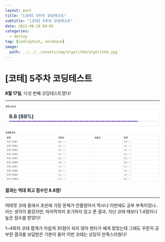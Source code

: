 ```yaml
---
layout: post
title: "[코테] 5주차 코딩테스트"
subtitle: "[코테] 5주차 코딩테스트"
date: 2022-08-18 04:03
categories:
  - devlog
tag: [codingtest, zerobase]
image:
  path: ../../../assets/img/algorithm/algorithm.jpg
---
```


# [코테] 5주차 코딩테스트

**8월 17일**, 다섯 번째 코딩테스트였다!

---

![fifth-coding-test.png](../../assets/img/develop/2022-08-18-dev-fifth-coding-test/fifth-coding-test.png)

**결과는 역대 최고 점수인 8.8점!**

---

여태껏 코테 중에서 초반에 가장 문제가 안풀렸어서 역시나 이번에도 공부 부족이었나.. 라는 생각이 들었지만, 마지막까지 포기하지 않고 푼 결과, 지난 코테 때보다 1.4점이나 높은 점수를 받았다!

1~4회차 코테 합계가 아쉽게 30점이 되지 않아 현타가 쌔게 왔었는데 그래도 꾸준히 공부한 결과를 보답받은 기분이 들어 이번 코테는 상당히 만족스러웠다!